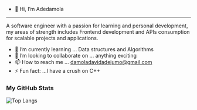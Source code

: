 - 👋 Hi, I’m Adedamola
 _________________________________________
  A software engineer with a passion for learning and personal development, my areas of strength includes Frontend development and APIs consumption for scalable projects and applications.
- 🌱 I’m currently learning ... Data structures and Algorithms
- 💞️ I’m looking to collaborate on ... anything exciting
- 📫 How to reach me ... damoladavidadejumo@gmail.com
- ⚡ Fun fact: ...I have a crush on C++ 
### My GitHub Stats
![Top Langs](https://github-readme-stats.vercel.app/api/top-langs/?username=Damola-git&layout=compact)

<!---
Damola-git/Damola-git is a ✨ special ✨ repository because its `README.md` (this file) appears on your GitHub profile.
You can click the Preview link to take a look at your changes.
--->

